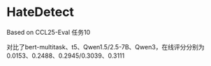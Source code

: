 # HateDetect
Based on CCL25-Eval 任务10

对比了bert-multitask、t5、Qwen1.5/2.5-7B、Qwen3，在线评分分别为0.0153、0.2488、0.2945/0.3039、0.3111
